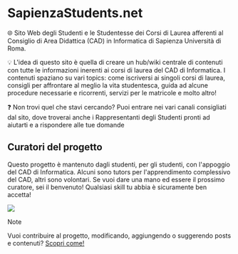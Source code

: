 # SapienzaStudents.net

🌐 Sito Web degli Studenti e le Studentesse dei Corsi di Laurea afferenti al Consiglio di Area Didattica (CAD) in Informatica di Sapienza Università di Roma.

💡 L'idea di questo sito è quella di creare un hub/wiki centrale di contenuti con tutte le informazioni inerenti ai corsi di laurea del CAD di Informatica. I contenuti spaziano su vari topics: come iscriversi ai singoli corsi di laurea, consigli per affrontare al meglio la vita studentesca, guida ad alcune procedure necessarie e ricorrenti, servizi per le matricole e molto altro!

❓ Non trovi quel che stavi cercando? Puoi entrare nei vari canali consigliati dal sito, dove troverai anche i Rappresentanti degli Studenti pronti ad aiutarti e a rispondere alle tue domande

## Curatori del progetto

Questo progetto è mantenuto dagli studenti, per gli studenti, con l'appoggio del CAD di Informatica. Alcuni sono tutors per l'apprendimento complessivo del CAD, altri sono volontari. Se vuoi dare una mano ed essere il prossimo curatore, sei il benvenuto! Qualsiasi skill tu abbia è sicuramente ben accetta!

<a href = "[https://github.com/Tanu-N-Prabhu/Python/graphs/contributors](https://github.com/sapienzastudentsnetwork/sapienzastudentsnetwork.github.io/graphs/contributors)">
  <img src = "https://contrib.rocks/image?repo=sapienzastudentsnetwork/sapienzastudentsnetwork.github.io"/>
</a>

> [!Note]
> Vuoi contribuire al progetto, modificando, aggiungendo o suggerendo posts e contenuti? [Scopri come!](https://sapienzastudents.net/it/contribuire/come-contribuire/)
